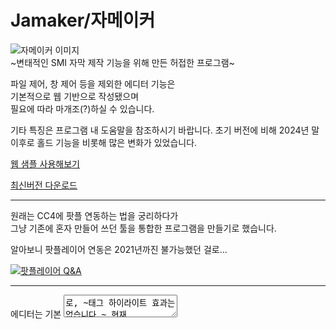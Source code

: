 # Jamaker/자메이커

![자메이커 이미지](https://pbs.twimg.com/media/FsylhvCacAAFu0J.png)   
~변태적인 SMI 자막 제작 기능을 위해 만든 허접한 프로그램~

파일 제어, 창 제어 등을 제외한 에디터 기능은   
기본적으로 웹 기반으로 작성됐으며   
필요에 따라 마개조(?)하실 수 있습니다.   

기타 특징은 프로그램 내 도움말을 참조하시기 바랍니다.
초기 버전에 비해 2024년 말 이후로 홀드 기능을 비롯해 많은 변화가 있었습니다.

[웹 샘플 사용해보기](https://harnenim.github.io/Jamaker/run.html)

[최신버전 다운로드](https://drive.google.com/file/d/1U7wg4qyC6J3OD7tIiwzlWWClByiMXn8f/view?usp=drive_link)

***

원래는 CC4에 팟플 연동하는 법을 궁리하다가   
그냥 기존에 혼자 만들어 쓰던 툴을 통합한 프로그램을 만들기로 했습니다.   

알아보니 팟플레이어 연동은 2021년까진 불가능했던 걸로...   

[![팟플레이어 Q&A](https://pbs.twimg.com/media/FsyCVmRacAE8Cl3.png)](https://cafe.daum.net/pot-tool/Hqfm/6938)

***

에디터는 기본 <textarea>로, ~태그 하이라이트 효과는 없습니다.~
현재 태그 하이라이트 효과는 설정 가능합니다.

~그나저나 Chromium의 <textarea>는 은근히 많은 버그를 잡아줘야~

***

![작명 과정](https://pbs.twimg.com/media/FsyliqgaAAAEi_G.png)
